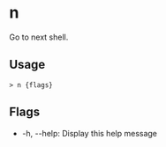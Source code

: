 # n
Go to next shell.

## Usage
```shell
> n {flags} 
 ```

## Flags
* -h, --help: Display this help message


